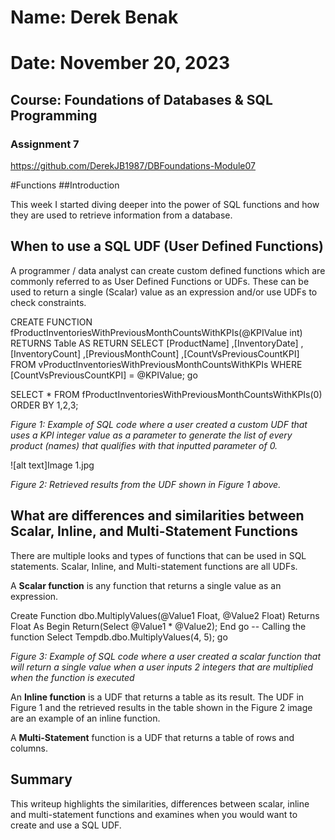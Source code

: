 # Name: Derek Benak
# Date: November 20, 2023
## Course: Foundations of Databases & SQL Programming
### Assignment 7
https://github.com/DerekJB1987/DBFoundations-Module07

#Functions
##Introduction

This week I started diving deeper into the power of SQL functions and how they are used to retrieve information from a database.
## When to use a SQL UDF (User Defined Functions)

A programmer / data analyst can create custom defined functions which are commonly referred to as User Defined Functions or UDFs. These can be used to return a single (Scalar) value as an expression and/or use UDFs to check constraints. 

CREATE FUNCTION fProductInventoriesWithPreviousMonthCountsWithKPIs(@KPIValue int)
RETURNS Table
AS
    RETURN SELECT
    [ProductName]
    ,[InventoryDate]
    ,[InventoryCount]
    ,[PreviousMonthCount]
    ,[CountVsPreviousCountKPI]
    FROM vProductInventoriesWithPreviousMonthCountsWithKPIs
    WHERE [CountVsPreviousCountKPI] = @KPIValue;
go

SELECT * FROM fProductInventoriesWithPreviousMonthCountsWithKPIs(0) ORDER BY 1,2,3;


*Figure 1: Example of SQL code where a user created a custom UDF that uses a KPI integer value as a parameter to generate the list of every product (names) that qualifies with that inputted parameter of 0.*


![alt text]Image 1.jpg
 

*Figure 2: Retrieved results from the UDF shown in Figure 1 above.*

## What are differences and similarities between Scalar, Inline, and Multi-Statement Functions

There are multiple looks and types of functions that can be used in SQL statements. Scalar, Inline, and Multi-statement functions are all UDFs.

A **Scalar function** is any function that returns a single value as an expression.

Create Function dbo.MultiplyValues(@Value1 Float, @Value2 Float)
 Returns Float 
 As
  Begin
   Return(Select @Value1 * @Value2);
  End 
go
-- Calling the function
Select Tempdb.dbo.MultiplyValues(4, 5);
go

*Figure 3: Example of SQL code where a user created a scalar function that will return a single value when a user inputs 2 integers that are multiplied when the function is executed*


An **Inline function** is a UDF that returns a table as its result. The UDF in Figure 1 and the retrieved results in the table shown in the Figure 2 image are an example of an inline function.


A **Multi-Statement** function is a UDF that returns a table of rows and columns.


## Summary

This writeup highlights the similarities, differences between scalar, inline and multi-statement functions and examines when you would want to create and use a SQL UDF.
